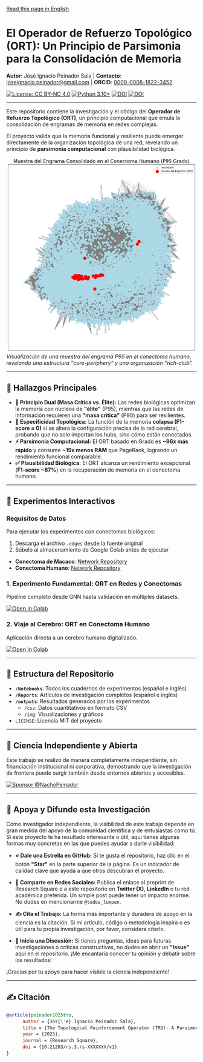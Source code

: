 [Read this page in English](README_EN.md)

# El Operador de Refuerzo Topológico (ORT): Un Principio de Parsimonia para la Consolidación de Memoria

**Autor**: José Ignacio Peinador Sala | **Contacto**: [joseignacio.peinador@gmail.com](mailto:joseignacio.peinador@gmail.com) | **ORCID**: [0009-0008-1822-3452](https://orcid.org/0009-0008-1822-3452)

[![License: CC BY-NC 4.0](https://img.shields.io/badge/License-CC%20BY--NC%204.0-lightgrey.svg)](https://creativecommons.org/licenses/by-nc/4.0/)
[![Python 3.10+](https://img.shields.io/badge/python-3.10+-blue.svg)](https://www.python.org/downloads/)
[![DOI](https://img.shields.io/badge/DOI-10.21203/rs.3.rs--XXXXXXX-blue.svg)](https://doi.org/10.21203/rs.3.rs-XXXXXXX/v1)
[![DOI](https://zenodo.org/badge/DOI/10.5281/zenodo.YYYYYYY.svg)](https://doi.org/10.5281/zenodo.YYYYYYY)

---

Este repositorio contiene la investigación y el código del **Operador de Refuerzo Topológico (ORT)**, un principio computacional que emula la consolidación de engramas de memoria en redes complejas.

El proyecto valida que la memoria funcional y resiliente puede emerger directamente de la organización topológica de una red, revelando un principio de **parsimonia computacional** con plausibilidad biológica.

![Engram Visualization](outputs/img/engrama_humano.png)
*Visualización de una muestra del engrama P95 en el conectoma humano, revelando una estructura "core-periphery" y una organización "rich-club".*

---

## 🎯 Hallazgos Principales

* **🧠 Principio Dual (Masa Crítica vs. Élite):** Las redes biológicas optimizan la memoria con núcleos de **"élite"** (P95), mientras que las redes de información requieren una **"masa crítica"** (P90) para ser resilientes.
* **🔗 Especificidad Topológica:** La función de la memoria **colapsa (F1-score ≈ 0)** si se altera la configuración precisa de la red cerebral, probando que no solo importan los hubs, sino cómo están conectados.
* **⚡ Parsimonia Computacional:** El ORT basado en Grado es **~96x más rápido** y consume **~19x menos RAM** que PageRank, logrando un rendimiento funcional comparable.
* **✅ Plausibilidad Biológica:** El ORT alcanza un rendimiento excepcional (**F1-score ~87%**) en la recuperación de memoria en el conectoma humano.

---

## 🔬 Experimentos Interactivos

### **Requisitos de Datos**

Para ejecutar los experimentos con conectomas biológicos:
1.  Descarga el archivo `.edges` desde la fuente original
2.  Súbelo al almacenamiento de Google Colab antes de ejecutar

* **Conectoma de Macaco**: [Network Repository](https://networkrepository.com/bn-macaque-rhesus-cerebral-cortex-1.php)
* **Conectoma Humano**: [Network Repository](https://networkrepository.com/bn-human-BNU-1-0025890-session-1.php)

### **1. Experimento Fundamental: ORT en Redes y Conectomas**
Pipeline completo desde GNN hasta validación en múltiples datasets.

[![Open In Colab](https://colab.research.google.com/assets/colab-badge.svg)](https://colab.research.google.com/drive/1jMDuMRp19TGHzQir38zZAPpD-nwImIru?usp=sharing)

### **2. Viaje al Cerebro: ORT en Conectoma Humano**
Aplicación directa a un cerebro humano digitalizado.

[![Open In Colab](https://colab.research.google.com/assets/colab-badge.svg)](https://colab.research.google.com/drive/1xWD80iABtZElrThMHKnRwQGUcn4ENEU5?usp=sharing)

---

## 📂 Estructura del Repositorio

* **`/Notebooks`**: Todos los cuadernos de experimentos (español e inglés)
* **`/Reports`**: Artículos de investigación completos (español e inglés)  
* **`/outputs`**: Resultados generados por los experimentos
  * `/csv`: Datos cuantitativos en formato CSV
  * `/img`: Visualizaciones y gráficos
* `LICENSE`: Licencia MIT del proyecto

---

## 🔬 Ciencia Independiente y Abierta

Este trabajo se realizó de manera completamente independiente, sin financiación institucional ni corporativa, demostrando que la investigación de frontera puede surgir también desde entornos abiertos y accesibles.

[![Sponsor @NachoPeinador](https://img.shields.io/badge/Sponsor-%E2%9D%A4-%23db61a2.svg)](https://github.com/sponsors/NachoPeinador)

---

## 🚀 Apoya y Difunde esta Investigación

Como investigador independiente, la visibilidad de este trabajo depende en gran medida del apoyo de la comunidad científica y de entusiastas como tú. Si este proyecto te ha resultado interesante o útil, aquí tienes algunas formas muy concretas en las que puedes ayudar a darle visibilidad:

* **⭐️ Dale una Estrella en GitHub:** Si te gusta el repositorio, haz clic en el botón **"Star"** en la parte superior de la página. Es un indicador de calidad clave que ayuda a que otros descubran el proyecto.

* **🔄 Comparte en Redes Sociales:** Publica el enlace al preprint de Research Square o a este repositorio en **Twitter (X)**, **LinkedIn** o tu red académica preferida. Un simple post puede tener un impacto enorme. No dudes en mencionarme `@todos_lumpen`.

* **✍️ Cita el Trabajo:** La forma más importante y duradera de apoyo en la ciencia es la citación. Si mi artículo, código o metodología inspira o es útil para tu propia investigación, por favor, considera citarlo.

* **💬 Inicia una Discusión:** Si tienes preguntas, ideas para futuras investigaciones o críticas constructivas, no dudes en abrir un **"Issue"** aquí en el repositorio. ¡Me encantaría conocer tu opinión y debatir sobre los resultados!

¡Gracias por tu apoyo para hacer visible la ciencia independiente!

---

## ✍️ Citación

```bibtex
@article{peinador2025tro,
      author = {Jos{\'e} Ignacio Peinador Sala},
      title = {The Topological Reinforcement Operator (TRO): A Parsimony Principle for Memory Consolidation in Complex Networks},
      year = {2025},
      journal = {Research Square},
      doi = {10.21203/rs.3.rs-XXXXXXX/v1}
}

